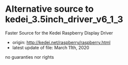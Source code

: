 # Alternative source to kedei_3.5inch_driver_v6_1_3

Faster Source for the Kedei Raspberry Display Driver



* origin: http://kedei.net/raspberry/raspberry.html
* latest update of file: March 11th, 2020


no guaranties nor rights